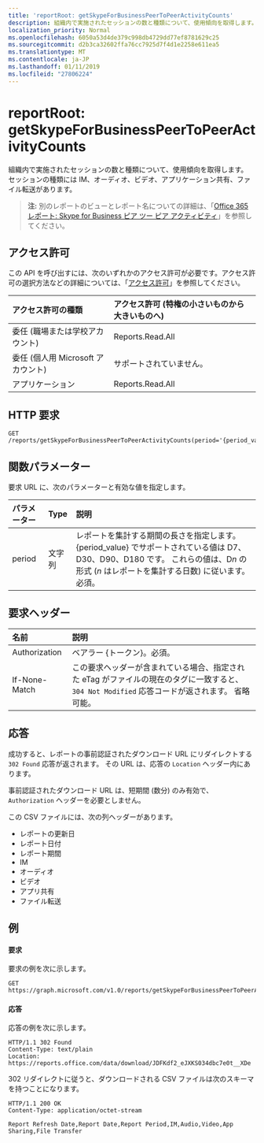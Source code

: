 ```yaml
---
title: 'reportRoot: getSkypeForBusinessPeerToPeerActivityCounts'
description: 組織内で実施されたセッションの数と種類について、使用傾向を取得します。 セッションの種類には IM、オーディオ、ビデオ、アプリケーション共有、ファイル転送があります。
localization_priority: Normal
ms.openlocfilehash: 6050a53d4de379c998db4729dd77ef8781629c25
ms.sourcegitcommit: d2b3ca32602ffa76cc7925d7f4d1e2258e611ea5
ms.translationtype: MT
ms.contentlocale: ja-JP
ms.lasthandoff: 01/11/2019
ms.locfileid: "27806224"
---
```

# <a name="reportroot-getskypeforbusinesspeertopeeractivitycounts"></a>reportRoot: getSkypeForBusinessPeerToPeerActivityCounts

組織内で実施されたセッションの数と種類について、使用傾向を取得します。 セッションの種類には IM、オーディオ、ビデオ、アプリケーション共有、ファイル転送があります。

> **注:** 別のレポートのビューとレポート名についての詳細は、「[Office 365 レポート: Skype for Business ピア ツー ピア アクティビティ](https://support.office.com/client/Skype-for-Business-Online-peertopeer-activity-d3b2d569-4ee9-44b8-92bf-d518142f0713)」を参照してください。

## <a name="permissions"></a>アクセス許可

この API を呼び出すには、次のいずれかのアクセス許可が必要です。アクセス許可の選択方法などの詳細については、「[アクセス許可](/graph/permissions-reference)」を参照してください。

| アクセス許可の種類                        | アクセス許可 (特権の小さいものから大きいものへ) |
| :------------------------------------- | :--------------------------------------- |
| 委任 (職場または学校アカウント)     | Reports.Read.All                         |
| 委任 (個人用 Microsoft アカウント) | サポートされていません。                           |
| アプリケーション                            | Reports.Read.All                         |

## <a name="http-request"></a>HTTP 要求

<!-- { "blockType": "ignored" } --> 

```http
GET /reports/getSkypeForBusinessPeerToPeerActivityCounts(period='{period_value}')
```

## <a name="function-parameters"></a>関数パラメーター

要求 URL に、次のパラメーターと有効な値を指定します。

| パラメーター | Type   | 説明                              |
| :-------- | :----- | :--------------------------------------- |
| period    | 文字列 | レポートを集計する期間の長さを指定します。 {period_value} でサポートされている値は D7、D30、D90、D180 です。 これらの値は、D*n* の形式 (*n* はレポートを集計する日数) に従います。 必須。 |

## <a name="request-headers"></a>要求ヘッダー

| 名前          | 説明                              |
| :------------ | :--------------------------------------- |
| Authorization | ベアラー {トークン}。必須。                |
| If-None-Match | この要求ヘッダーが含まれている場合、指定された eTag がファイルの現在のタグに一致すると、`304 Not Modified` 応答コードが返されます。 省略可能。 |

## <a name="response"></a>応答

成功すると、レポートの事前認証されたダウンロード URL にリダイレクトする `302 Found` 応答が返されます。 その URL は、応答の `Location` ヘッダー内にあります。

事前認証されたダウンロード URL は、短期間 (数分) のみ有効で、`Authorization` ヘッダーを必要としません。

この CSV ファイルには、次の列ヘッダーがあります。

- レポートの更新日
- レポート日付
- レポート期間
- IM
- オーディオ
- ビデオ
- アプリ共有
- ファイル転送

## <a name="example"></a>例

#### <a name="request"></a>要求

要求の例を次に示します。

<!--{
  "blockType": "request",
  "isComposable": true,
  "name": "reportroot_getskypeforbusinesspeertopeeractivitycounts"
}-->

```http
GET https://graph.microsoft.com/v1.0/reports/getSkypeForBusinessPeerToPeerActivityCounts(period='D7')
```

#### <a name="response"></a>応答

応答の例を次に示します。

<!-- {
  "blockType": "response",
  "truncated": true,
  "@odata.type": "microsoft.graph.report"
} -->

```http
HTTP/1.1 302 Found
Content-Type: text/plain
Location: https://reports.office.com/data/download/JDFKdf2_eJXKS034dbc7e0t__XDe
```

302 リダイレクトに従うと、ダウンロードされる CSV ファイルは次のスキーマを持つことになります。

<!-- { "blockType": "ignored" } --> 

```http
HTTP/1.1 200 OK
Content-Type: application/octet-stream

Report Refresh Date,Report Date,Report Period,IM,Audio,Video,App Sharing,File Transfer
```
